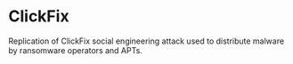 # ClickFix
Replication of ClickFix social engineering attack used to distribute malware by ransomware operators and APTs. 
